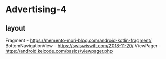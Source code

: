 # Advertising-4

## layout
Fragment -              https://memento-mori-blog.com/android-kotlin-fragment/
BottomNavigationView -  https://swiswiswift.com/2018-11-20/
ViewPager -             https://android.keicode.com/basics/viewpager.php
